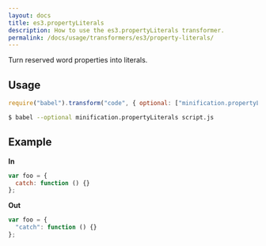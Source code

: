 ```yaml
---
layout: docs
title: es3.propertyLiterals
description: How to use the es3.propertyLiterals transformer.
permalink: /docs/usage/transformers/es3/property-literals/
---
```


Turn reserved word properties into literals.

## Usage

```javascript
require("babel").transform("code", { optional: ["minification.propertyLiterals"] });
```

```sh
$ babel --optional minification.propertyLiterals script.js
```

## Example

**In**

```javascript
var foo = {
  catch: function () {}
};
```

**Out**

```javascript
var foo = {
  "catch": function () {}
};
```

